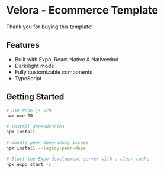 # Velora - Ecommerce Template

Thank you for buying this template!

## Features

- Built with Expo, React Native & Nativewind
- Dark/light mode
- Fully customizable components
- TypeScript 

## Getting Started

```bash
# Use Node.js v20
nvm use 20

# Install dependencies
npm install

# Handle peer dependency issues
npm install --legacy-peer-deps

# Start the Expo development server with a clean cache
npx expo start -c
```

